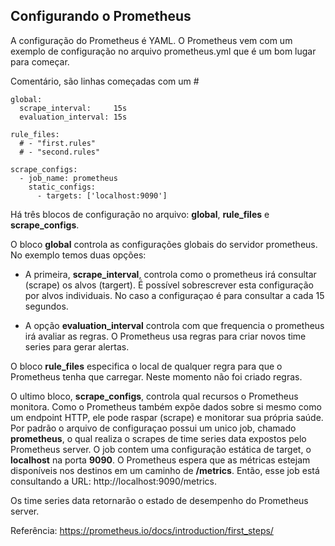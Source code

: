 ## Configurando o Prometheus

A configuração do Prometheus é YAML. O Prometheus vem com um exemplo de configuração no arquivo prometheus.yml que é um bom lugar para começar.

Comentário, são linhas começadas com um  #

```
global:
  scrape_interval:     15s
  evaluation_interval: 15s
 
rule_files:
  # - "first.rules"
  # - "second.rules"
 
scrape_configs:
  - job_name: prometheus
    static_configs:
      - targets: ['localhost:9090']
```

Há três blocos de configuração no arquivo: **global**, **rule_files**  e  **scrape_configs**.


O bloco  **global**  controla as configurações globais do servidor prometheus. No exemplo temos duas opções:

- A primeira, **scrape_interval**, controla como o prometheus irá consultar (scrape) os alvos (targert). É possível sobrescrever esta configuração por alvos individuais. No caso a configuraçao é para consultar a cada 15 segundos.

- A opção  **evaluation_interval** controla com que frequencia o prometheus irá avaliar as regras. O Prometheus usa regras para criar novos time series  para gerar alertas.



O bloco **rule_files** especifica o local de qualquer regra para que o Prometheus tenha que carregar. Neste momento não foi criado regras.


O ultimo bloco, **scrape_configs**, controla qual recursos o Prometheus monitora.  Como o Prometheus também expõe dados sobre si mesmo como um endpoint HTTP, ele pode raspar (scrape) e monitorar sua própria saúde.  Por padrão o arquivo de configuraçao possui um unico job, chamado **prometheus**, o qual realiza o scrapes de time series data expostos pelo Prometheus server. O job contem uma configuração estática de target, o **localhost** na porta **9090**. O Prometheus espera que as métricas estejam disponíveis nos destinos em um caminho de **/metrics**. Então, esse job está consultando a URL: http://localhost:9090/metrics.

Os time series data retornarão o estado de desempenho do Prometheus server.

Referência: 
https://prometheus.io/docs/introduction/first_steps/